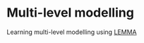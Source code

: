 # Multi-level modelling

Learning multi-level modelling using [LEMMA](https://www.cmm.bris.ac.uk/lemma/)
